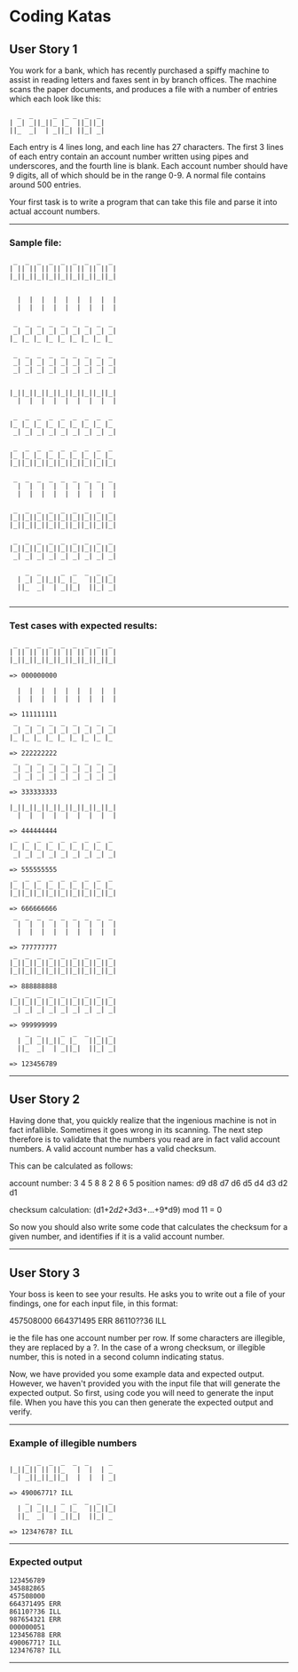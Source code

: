 # Coding Katas

## User Story 1

You work for a bank, which has recently purchased a spiffy
machine to assist in reading letters and faxes sent in by
branch offices. The machine scans the paper documents, and
produces a file with a number of entries which each look like
this:

```
  _  _     _  _ _  _  _
| _| _||_||_ |_  ||_||_|
||_  _|  | _||_| ||_| _|

```

Each entry is 4 lines long, and each line has 27 characters. The
first 3 lines of each entry contain an account number written
using pipes and underscores, and the fourth line is blank. Each
account number should have 9 digits, all of which should be
in the range 0-9. A normal file contains around 500 entries.

Your first task is to write a program that can take this file and
parse it into actual account numbers.

---

### Sample file:

```
 _  _  _  _  _  _  _  _  _ 
| || || || || || || || || |
|_||_||_||_||_||_||_||_||_|
                           
                           
  |  |  |  |  |  |  |  |  |
  |  |  |  |  |  |  |  |  |
                           
 _  _  _  _  _  _  _  _  _ 
 _| _| _| _| _| _| _| _| _|
|_ |_ |_ |_ |_ |_ |_ |_ |_ 
                           
 _  _  _  _  _  _  _  _  _ 
 _| _| _| _| _| _| _| _| _|
 _| _| _| _| _| _| _| _| _|
                           
                       
|_||_||_||_||_||_||_||_||_|
  |  |  |  |  |  |  |  |  |
                           
 _  _  _  _  _  _  _  _  _ 
|_ |_ |_ |_ |_ |_ |_ |_ |_ 
 _| _| _| _| _| _| _| _| _|
                           
 _  _  _  _  _  _  _  _  _ 
|_ |_ |_ |_ |_ |_ |_ |_ |_ 
|_||_||_||_||_||_||_||_||_|
                           
 _  _  _  _  _  _  _  _  _ 
  |  |  |  |  |  |  |  |  |
  |  |  |  |  |  |  |  |  |
                           
 _  _  _  _  _  _  _  _  _ 
|_||_||_||_||_||_||_||_||_|
|_||_||_||_||_||_||_||_||_|
                           
 _  _  _  _  _  _  _  _  _ 
|_||_||_||_||_||_||_||_||_|
 _| _| _| _| _| _| _| _| _|
                           
    _  _     _  _  _  _  _ 
  | _| _||_||_ |_   ||_||_|
  ||_  _|  | _||_|  ||_| _|
                           
```

---

### Test cases with expected results:

```
 _  _  _  _  _  _  _  _  _ 
| || || || || || || || || |
|_||_||_||_||_||_||_||_||_|
                           
=> 000000000
                           
  |  |  |  |  |  |  |  |  |
  |  |  |  |  |  |  |  |  |
                           
=> 111111111
 _  _  _  _  _  _  _  _  _ 
 _| _| _| _| _| _| _| _| _|
|_ |_ |_ |_ |_ |_ |_ |_ |_ 
                           
=> 222222222
 _  _  _  _  _  _  _  _  _ 
 _| _| _| _| _| _| _| _| _|
 _| _| _| _| _| _| _| _| _|
                           
=> 333333333
                           
|_||_||_||_||_||_||_||_||_|
  |  |  |  |  |  |  |  |  |
                           
=> 444444444
 _  _  _  _  _  _  _  _  _ 
|_ |_ |_ |_ |_ |_ |_ |_ |_ 
 _| _| _| _| _| _| _| _| _|
                           
=> 555555555
 _  _  _  _  _  _  _  _  _ 
|_ |_ |_ |_ |_ |_ |_ |_ |_ 
|_||_||_||_||_||_||_||_||_|
                           
=> 666666666
 _  _  _  _  _  _  _  _  _ 
  |  |  |  |  |  |  |  |  |
  |  |  |  |  |  |  |  |  |
                           
=> 777777777
 _  _  _  _  _  _  _  _  _ 
|_||_||_||_||_||_||_||_||_|
|_||_||_||_||_||_||_||_||_|
                           
=> 888888888
 _  _  _  _  _  _  _  _  _ 
|_||_||_||_||_||_||_||_||_|
 _| _| _| _| _| _| _| _| _|
                           
=> 999999999
    _  _     _  _  _  _  _ 
  | _| _||_||_ |_   ||_||_|
  ||_  _|  | _||_|  ||_| _|
                           
=> 123456789
```

---

## User Story 2

Having done that, you quickly realize that the ingenious machine
is not in fact infallible. Sometimes it goes wrong in its scanning.
The next step therefore is to validate that the numbers you read 
are in fact valid account numbers. A valid account number has a 
valid checksum. 

This can be calculated as follows:

account number:  3  4  5  8  8  2  8  6  5
position names:  d9 d8 d7 d6 d5 d4 d3 d2 d1

checksum calculation:
(d1+2*d2+3*d3+...+9*d9) mod 11 = 0

So now you should also write some code that calculates the checksum
for a given number, and identifies if it is a valid account number.

---

## User Story 3

Your boss is keen to see your results. He asks you to write out a file
of your findings, one for each input file, in this format:

457508000
664371495 ERR
86110??36 ILL

ie the file has one account number per row. If some characters are 
illegible, they are replaced by a ?. In the case of a wrong checksum,
or illegible number, this is noted in a second column indicating status.

Now, we have provided you some example data and expected output. However,
we haven't provided you with the input file that will generate the 
expected output. So first, using code you will need to generate the input 
file. When you have this you can then generate the expected output and 
verify.

---

### Example of illegible numbers

```
    _  _  _  _  _  _     _ 
|_||_|| || ||_   |  |  | _ 
  | _||_||_||_|  |  |  | _|
                           
=> 49006771? ILL
    _  _     _  _  _  _  _ 
  | _| _||_| _ |_   ||_||_|
  ||_  _|  | _||_|  ||_| _ 
                           
=> 1234?678? ILL
```

---

### Expected output

```
123456789
345882865
457508000
664371495 ERR
86110??36 ILL
987654321 ERR
000000051
123456788 ERR
49006771? ILL
1234?678? ILL
```

---


